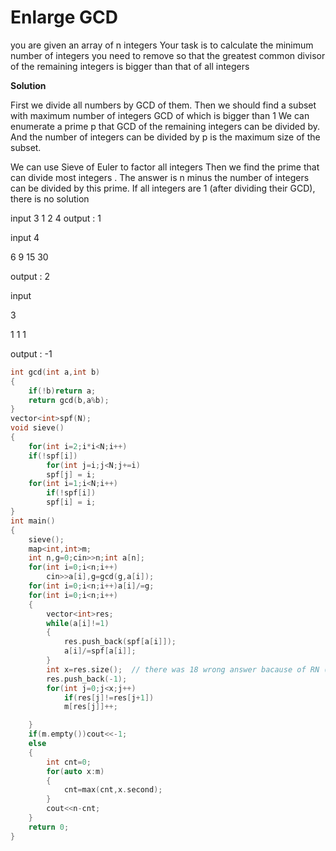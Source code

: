 # Enlarge GCD

you are given an array of n integers
Your task is to calculate the minimum number of integers you need to remove so that the greatest common divisor of
the remaining integers is bigger than that of all integers

**Solution**

First we divide all numbers by GCD of them. Then we should find a subset with maximum number of integers GCD of which is bigger than 1
We can enumerate a prime p that GCD of the remaining integers can be divided by. And the number of integers can be divided by p is 
the maximum size of the subset.

We can use Sieve of Euler to factor all integers Then we find the prime that can divide most integers . The answer is n minus the number 
of integers can be divided by this prime. If all integers are 1 (after dividing their GCD), there is no solution

input
3
1 2 4
output : 1

input
4

6 9 15 30

output : 2


input

3

1 1 1

output : -1


```cpp
int gcd(int a,int b)
{
    if(!b)return a;
    return gcd(b,a%b);
}
vector<int>spf(N);
void sieve()
{
    for(int i=2;i*i<N;i++)
    if(!spf[i])
        for(int j=i;j<N;j+=i)
        spf[j] = i;
    for(int i=1;i<N;i++)
        if(!spf[i])
        spf[i] = i;
}
int main()
{
    sieve();
    map<int,int>m;
    int n,g=0;cin>>n;int a[n];
    for(int i=0;i<n;i++)
        cin>>a[i],g=gcd(g,a[i]);
    for(int i=0;i<n;i++)a[i]/=g;
    for(int i=0;i<n;i++)
    {
        vector<int>res;
        while(a[i]!=1)
        {
            res.push_back(spf[a[i]]);
            a[i]/=spf[a[i]];
        }
        int x=res.size();  // there was 18 wrong answer bacause of RN ( random number)
        res.push_back(-1);
        for(int j=0;j<x;j++)
            if(res[j]!=res[j+1])
            m[res[j]]++;

    }
    if(m.empty())cout<<-1;
    else
    {
        int cnt=0;
        for(auto x:m)
        {
            cnt=max(cnt,x.second);
        }
        cout<<n-cnt;
    }
    return 0;
}
```
